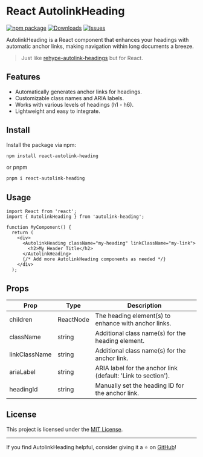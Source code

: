 # React AutolinkHeading

[![npm package][npm-img]][npm-url]
[![Downloads][downloads-img]][downloads-url]
[![Issues][issues-img]][issues-url]

AutolinkHeading is a React component that enhances your headings with automatic anchor links, making navigation within long documents a breeze.

> Just like [rehype-autolink-headings](https://github.com/rehypejs/rehype-autolink-headings) but for React.

## Features

- Automatically generates anchor links for headings.
- Customizable class names and ARIA labels.
- Works with various levels of headings (h1 - h6).
- Lightweight and easy to integrate.

## Install

Install the package via npm:

```bash
npm install react-autolink-heading
```

or pnpm

```bash
pnpm i react-autolink-heading
```

## Usage

```tsx
import React from 'react';
import { AutolinkHeading } from 'autolink-heading';

function MyComponent() {
  return (
    <div>
      <AutolinkHeading className="my-heading" linkClassName="my-link">
        <h2>My Header Title</h2>
      </AutolinkHeading>
      {/* Add more AutolinkHeading components as needed */}
    </div>
  );
```

## Props

| Prop          | Type      | Description                                                  |
| ------------- | --------- | ------------------------------------------------------------ |
| children      | ReactNode | The heading element(s) to enhance with anchor links.         |
| className     | string    | Additional class name(s) for the heading element.            |
| linkClassName | string    | Additional class name(s) for the anchor link.                |
| ariaLabel     | string    | ARIA label for the anchor link (default: 'Link to section'). |
| headingId     | string    | Manually set the heading ID for the anchor link.             |

## License

This project is licensed under the [MIT License](LICENSE).

---

If you find AutolinkHeading helpful, consider giving it a ⭐️ on [GitHub](https://github.com/your-username/autolink-heading)!

[downloads-img]: https://img.shields.io/npm/dt/react-autolink-heading
[downloads-url]: https://www.npmtrends.com/react-autolink-heading
[npm-img]: https://img.shields.io/npm/v/react-autolink-heading
[npm-url]: https://www.npmjs.com/package/react-autolink-heading
[issues-img]: https://img.shields.io/github/issues/FranciscoMoretti/react-autolink-heading
[issues-url]: https://github.com/FranciscoMoretti/react-autolink-heading/issues
